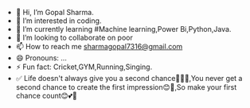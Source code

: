 - 👋 Hi, I’m Gopal Sharma.
- 👀 I’m interested in coding.
- 🌱 I’m currently learning #Machine learning,Power Bi,Python,Java.
- 💞️ I’m looking to collaborate on poor
- 📫 How to reach me sharmagopal7316@gmail.com
- 😄 Pronouns: ...
- ⚡ Fun fact: Cricket,GYM,Running,Singing.
- ✅ Life doesn't always give you a second chance🤗💞💙,You never get a second chance to create the first impression😊💛,So make your first chance count😊💕💖


<!---
igopalsharma146/igopalsharma146 is a ✨ special ✨ repository because its `README.md` (this file) appears on your GitHub profile.
You can click the Preview link to take a look at your changes.
--->
